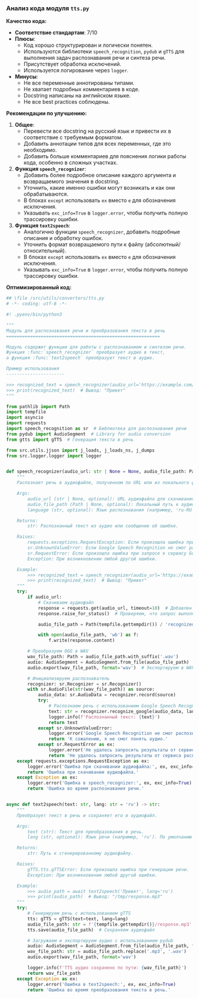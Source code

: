 ### **Анализ кода модуля `tts.py`**

**Качество кода:**

- **Соответствие стандартам**: 7/10
- **Плюсы**:
    - Код хорошо структурирован и логически понятен.
    - Используются библиотеки `speech_recognition`, `pydub` и `gTTS` для выполнения задач распознавания речи и синтеза речи.
    - Присутствует обработка исключений.
    - Используется логирование через `logger`.
- **Минусы**:
    - Не все переменные аннотированы типами.
    - Не хватает подробных комментариев в коде.
    - Docstring написаны на английском языке.
    - Не все best practices соблюдены.

**Рекомендации по улучшению:**

1.  **Общее**:
    *   Перевести все docstring на русский язык и привести их в соответствие с требуемым форматом.
    *   Добавить аннотации типов для всех переменных, где это необходимо.
    *   Добавить больше комментариев для пояснения логики работы кода, особенно в сложных участках.
2.  **Функция `speech_recognizer`**:
    *   Добавить более подробное описание каждого аргумента и возвращаемого значения в docstring.
    *   Уточнить, какие именно ошибки могут возникать и как они обрабатываются.
    *   В блоках `except` использовать `ex` вместо `e` для обозначения исключения.
    *   Указывать `exc_info=True` в `logger.error`, чтобы получить полную трассировку ошибки.
3.  **Функция `text2speech`**:
    *   Аналогично функции `speech_recognizer`, добавить подробные описания и обработку ошибок.
    *   Уточнить формат возвращаемого пути к файлу (абсолютный/относительный).
    *   В блоках `except` использовать `ex` вместо `e` для обозначения исключения.
    *   Указывать `exc_info=True` в `logger.error`, чтобы получить полную трассировку ошибки.

**Оптимизированный код:**

```python
## \file /src/utils/convertors/tts.py
# -*- coding: utf-8 -*-

#! .pyenv/bin/python3

"""
Модуль для распознавания речи и преобразования текста в речь
==========================================================

Модуль содержит функции для работы с распознаванием и синтезом речи.
Функция :func:`speech_recognizer` преобразует аудио в текст,
а функция :func:`text2speech` преобразует текст в аудио.

Пример использования
----------------------

>>> recognized_text = speech_recognizer(audio_url='https://example.com/audio.ogg')
>>> print(recognized_text)  # Вывод: "Привет"
"""

from pathlib import Path
import tempfile
import asyncio
import requests
import speech_recognition as sr  # Библиотека для распознавания речи
from pydub import AudioSegment  # Library for audio conversion
from gtts import gTTS  # Генерация текста в речь

from src.utils.jjson import j_loads, j_loads_ns, j_dumps
from src.logger.logger import logger


def speech_recognizer(audio_url: str | None = None, audio_file_path: Path | None = None, language: str = 'ru-RU') -> str:
    """
    Распознает речь в аудиофайле, полученном по URL или из локального файла.

    Args:
        audio_url (str | None, optional): URL аудиофайла для скачивания. По умолчанию `None`.
        audio_file_path (Path | None, optional): Локальный путь к аудиофайлу. По умолчанию `None`.
        language (str, optional): Язык распознавания (например, 'ru-RU'). По умолчанию 'ru-RU'.

    Returns:
        str: Распознанный текст из аудио или сообщение об ошибке.

    Raises:
        requests.exceptions.RequestException: Если произошла ошибка при скачивании аудиофайла.
        sr.UnknownValueError: Если Google Speech Recognition не смог распознать аудио.
        sr.RequestError: Если произошла ошибка при запросе к сервису Google Speech Recognition.
        Exception: При возникновении любой другой ошибки.

    Example:
        >>> recognized_text = speech_recognizer(audio_url='https://example.com/audio.ogg')
        >>> print(recognized_text)  # Вывод: "Привет"
    """
    try:
        if audio_url:
            # Скачиваем аудиофайл
            response = requests.get(audio_url, timeout=10)  # Добавлен timeout
            response.raise_for_status()  # Проверяем, что запрос выполнен успешно

            audio_file_path = Path(tempfile.gettempdir()) / 'recognized_audio.ogg'

            with open(audio_file_path, 'wb') as f:
                f.write(response.content)

        # Преобразуем OGG в WAV
        wav_file_path: Path = audio_file_path.with_suffix('.wav')
        audio: AudioSegment = AudioSegment.from_file(audio_file_path)  # Загружаем OGG файл
        audio.export(wav_file_path, format='wav')  # Экспортируем в WAV

        # Инициализируем распознаватель
        recognizer: sr.Recognizer = sr.Recognizer()
        with sr.AudioFile(str(wav_file_path)) as source:
            audio_data: sr.AudioData = recognizer.record(source)
            try:
                # Распознаем речь с использованием Google Speech Recognition
                text: str = recognizer.recognize_google(audio_data, language=language)
                logger.info(f'Распознанный текст: {text}')
                return text
            except sr.UnknownValueError:
                logger.error('Google Speech Recognition не смог распознать аудио', exc_info=True)
                return 'К сожалению, я не смог понять аудио.'
            except sr.RequestError as ex:
                logger.error('Не удалось запросить результаты от сервиса Google Speech Recognition:', ex, exc_info=True)
                return 'Не удалось запросить результаты от сервиса распознавания речи.'
    except requests.exceptions.RequestException as ex:
        logger.error('Ошибка при скачивании аудиофайла:', ex, exc_info=True)
        return 'Ошибка при скачивании аудиофайла.'
    except Exception as ex:
        logger.error('Ошибка в speech_recognizer:', ex, exc_info=True)
        return 'Ошибка во время распознавания речи.'


async def text2speech(text: str, lang: str = 'ru') -> str:
    """
    Преобразует текст в речь и сохраняет его в аудиофайл.

    Args:
        text (str): Текст для преобразования в речь.
        lang (str, optional): Язык речи (например, 'ru'). По умолчанию 'ru'.

    Returns:
        str: Путь к сгенерированному аудиофайлу.

    Raises:
        gTTS.tts.gTTSError: Если произошла ошибка при генерации речи.
        Exception: При возникновении любой другой ошибки.

    Example:
        >>> audio_path = await text2speech('Привет', lang='ru')
        >>> print(audio_path)  # Вывод: "/tmp/response.mp3"
    """
    try:
        # Генерируем речь с использованием gTTS
        tts: gTTS = gTTS(text=text, lang=lang)
        audio_file_path: str = f'{tempfile.gettempdir()}/response.mp3'
        tts.save(audio_file_path)  # Сохраняем аудиофайл

        # Загружаем и экспортируем аудио с использованием pydub
        audio: AudioSegment = AudioSegment.from_file(audio_file_path, format='mp3')
        wav_file_path: str = audio_file_path.replace('.mp3', '.wav')
        audio.export(wav_file_path, format='wav')

        logger.info(f'TTS аудио сохранено по пути: {wav_file_path}')
        return wav_file_path
    except Exception as ex:
        logger.error('Ошибка в text2speech:', ex, exc_info=True)
        return 'Ошибка во время преобразования текста в речь.'
```